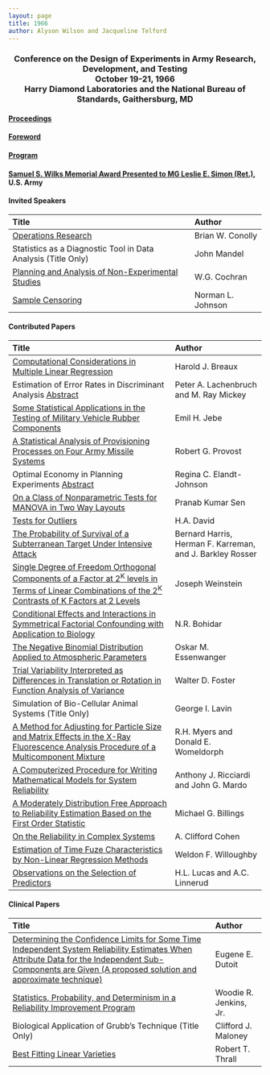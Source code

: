```yaml
---
layout: page
title: 1966
author: Alyson Wilson and Jacqueline Telford
---
```

<div align="center"><h3>Conference on the Design of Experiments in Army Research, Development, and Testing<br>
October 19-21, 1966<br>
Harry Diamond Laboratories and the National Bureau of Standards, Gaithersburg, MD</h3></div>


#### [Proceedings](https://alysongwilson.github.io/ACAS/DOE2/DOE12.pdf#page=2)

#### [Foreword](https://alysongwilson.github.io/ACAS/DOE2/DOE12.pdf#page=5)

#### [Program](https://alysongwilson.github.io/ACAS/DOE2/DOE12.pdf#page=10)


#### [Samuel S. Wilks Memorial Award Presented to MG Leslie E. Simon (Ret.)](https://alysongwilson.github.io/ACAS/DOE2/DOE12.pdf#page=203), U.S. Army


#### Invited Speakers

| Title | Author |
| :--- | :--- |
| [Operations Research](https://alysongwilson.github.io/ACAS/DOE2/DOE12.pdf#page=18) | Brian W. Conolly |
| Statistics as a Diagnostic Tool in Data Analysis (Title Only) | John Mandel |
| [Planning and Analysis of Non-Experimental Studies](https://alysongwilson.github.io/ACAS/DOE2/DOE12.pdf#page=325) | W.G. Cochran |
| [Sample Censoring](https://alysongwilson.github.io/ACAS/DOE2/DOE12.pdf#page=406) | Norman L. Johnson |


#### Contributed Papers

| Title | Author |
| :--- | :--- |
| [Computational Considerations in Multiple Linear Regression](https://alysongwilson.github.io/ACAS/DOE2/DOE12.pdf#page=55) | Harold J. Breaux |
| Estimation of Error Rates in Discriminant Analysis [Abstract](https://alysongwilson.github.io/ACAS/DOE2/DOE12.pdf#page=66) | Peter A. Lachenbruch and M. Ray Mickey |
| [Some Statistical Applications in the Testing of Military Vehicle Rubber Components](https://alysongwilson.github.io/ACAS/DOE2/DOE12.pdf#page=67) | Emil H. Jebe |
| [A Statistical Analysis of Provisioning Processes on Four Army Missile Systems](https://alysongwilson.github.io/ACAS/DOE2/DOE12.pdf#page=107) | Robert G. Provost |
| Optimal Economy in Planning Experiments [Abstract](https://alysongwilson.github.io/ACAS/DOE2/DOE12.pdf#page=133) | Regina C. Elandt-Johnson |
| [On a Class of Nonparametric Tests for MANOVA in Two Way Layouts](https://alysongwilson.github.io/ACAS/DOE2/DOE12.pdf#page=135) | Pranab Kumar Sen |
| [Tests for Outliers](https://alysongwilson.github.io/ACAS/DOE2/DOE12.pdf#page=165) | H.A. David |
| [The Probability of Survival of a Subterranean Target Under Intensive Attack](https://alysongwilson.github.io/ACAS/DOE2/DOE12.pdf#page=176) | Bernard Harris, Herman F. Karreman, and J. Barkley Rosser |
| [Single Degree of Freedom Orthogonal Components of a Factor at 2<sup>K</sup> levels in Terms of Linear Combinations of the 2<sup>K</sup> Contrasts of K Factors at 2 Levels](https://alysongwilson.github.io/ACAS/DOE2/DOE12.pdf#page=206) | Joseph Weinstein |
| [Conditional Effects and Interactions in Symmetrical Factorial Confounding with Application to Biology](https://alysongwilson.github.io/ACAS/DOE2/DOE12.pdf#page=216) | N.R. Bohidar |
| [The Negative Binomial Distribution Applied to Atmospheric Parameters](https://alysongwilson.github.io/ACAS/DOE2/DOE12.pdf#page=230) | Oskar M. Essenwanger |
| [Trial Variability Interpreted as Differences in Translation or Rotation in Function Analysis of Variance](https://alysongwilson.github.io/ACAS/DOE2/DOE12.pdf#page=252) | Walter D. Foster |
| Simulation of Bio-Cellular Animal Systems (Title Only) | George I. Lavin |
| [A Method for Adjusting for Particle Size and Matrix Effects in the X-Ray Fluorescence Analysis Procedure of a Multicomponent Mixture](https://alysongwilson.github.io/ACAS/DOE2/DOE12.pdf#page=259) | R.H. Myers and Donald E. Womeldorph |
| [A Computerized Procedure for Writing Mathematical Models for System Reliability](https://alysongwilson.github.io/ACAS/DOE2/DOE12.pdf#page=300) | Anthony J. Ricciardi and John G. Mardo |
| [A Moderately Distribution Free Approach to Reliability Estimation Based on the First Order Statistic](https://alysongwilson.github.io/ACAS/DOE2/DOE12.pdf#page=343) | Michael G. Billings |
| [On the Reliability in Complex Systems](https://alysongwilson.github.io/ACAS/DOE2/DOE12.pdf#page=356) | A. Clifford Cohen |
| [Estimation of Time Fuze Characteristics by Non-Linear Regression Methods](https://alysongwilson.github.io/ACAS/DOE2/DOE12.pdf#page=369) | Weldon F. Willoughby |
| [Observations on the Selection of Predictors](https://alysongwilson.github.io/ACAS/DOE2/DOE12.pdf#page=398) | H.L. Lucas and A.C. Linnerud | 


#### Clinical Papers
 
| Title | Author |
| :--- | :--- |
| [Determining the Confidence Limits for Some Time Independent System Reliability Estimates When Attribute Data for the Independent Sub-Components are Given (A proposed solution and approximate technique)](https://alysongwilson.github.io/ACAS/DOE2/DOE12.pdf#page=273) | Eugene E. Dutoit |
| [Statistics, Probability, and Determinism in a Reliability Improvement Program](https://alysongwilson.github.io/ACAS/DOE2/DOE12.pdf#page=294) | Woodie R. Jenkins, Jr. |
| Biological Application of Grubb’s Technique (Title Only) | Clifford J. Maloney |
| [Best Fitting Linear Varieties](https://alysongwilson.github.io/ACAS/DOE2/DOE12.pdf#page=317) | Robert T. Thrall |
